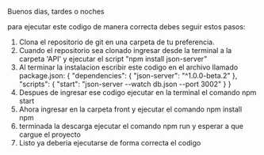 Buenos dias, tardes o noches

para ejecutar este codigo de manera correcta debes seguir estos pasos:

1. Clona el repositorio de git en una carpeta de tu preferencia.
2. Cuando el repositorio sea clonado ingresar desde la terminal a la carpeta 'API' y ejecutar el script "npm install json-server"
3. Al terminar la instalacion escribir este codigo en el archivo llamado package.json: {
  "dependencies": {
    "json-server": "^1.0.0-beta.2"
  },
  "scripts": {
    "start": "json-server --watch db.json --port 3002"
  }
}
4. Despues de ingresar ese codigo ejecutar en la terminal el comando npm start
5. Ahora ingresar en la carpeta front y ejecutar el comando npm install npm
6. terminada la descarga ejecutar el comando npm run y esperar a que cargue el proyecto
7. Listo ya deberia ejecutarse de forma correcta el codigo
